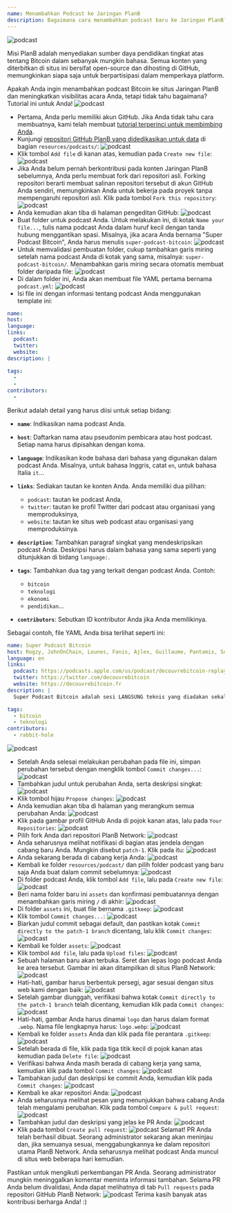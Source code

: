 ```yaml
---
name: Menambahkan Podcast ke Jaringan PlanB
description: Bagaimana cara menambahkan podcast baru ke Jaringan PlanB?
---
```

![podcast](assets/cover.webp)

Misi PlanB adalah menyediakan sumber daya pendidikan tingkat atas tentang Bitcoin dalam sebanyak mungkin bahasa. Semua konten yang diterbitkan di situs ini bersifat open-source dan dihosting di GitHub, memungkinkan siapa saja untuk berpartisipasi dalam memperkaya platform.

Apakah Anda ingin menambahkan podcast Bitcoin ke situs Jaringan PlanB dan meningkatkan visibilitas acara Anda, tetapi tidak tahu bagaimana? Tutorial ini untuk Anda!
![podcast](assets/01.webp)
- Pertama, Anda perlu memiliki akun GitHub. Jika Anda tidak tahu cara membuatnya, kami telah membuat [tutorial terperinci untuk membimbing Anda](https://planb.network/tutorials/others/create-github-account).
- Kunjungi [repositori GitHub PlanB yang didedikasikan untuk data](https://github.com/DecouvreBitcoin/sovereign-university-data/tree/dev/resources/podcasts) di bagian `resources/podcasts/`:
![podcast](assets/02.webp)
- Klik tombol `Add file` di kanan atas, kemudian pada `Create new file`:
![podcast](assets/03.webp)
- Jika Anda belum pernah berkontribusi pada konten Jaringan PlanB sebelumnya, Anda perlu membuat fork dari repositori asli. Forking repositori berarti membuat salinan repositori tersebut di akun GitHub Anda sendiri, memungkinkan Anda untuk bekerja pada proyek tanpa mempengaruhi repositori asli. Klik pada tombol `Fork this repository`:
![podcast](assets/04.webp)
- Anda kemudian akan tiba di halaman pengeditan GitHub:
![podcast](assets/05.webp)
- Buat folder untuk podcast Anda. Untuk melakukan ini, di kotak `Name your file...`, tulis nama podcast Anda dalam huruf kecil dengan tanda hubung menggantikan spasi. Misalnya, jika acara Anda bernama "Super Podcast Bitcoin", Anda harus menulis `super-podcast-bitcoin`:
![podcast](assets/06.webp)
- Untuk memvalidasi pembuatan folder, cukup tambahkan garis miring setelah nama podcast Anda di kotak yang sama, misalnya: `super-podcast-bitcoin/`. Menambahkan garis miring secara otomatis membuat folder daripada file:
![podcast](assets/07.webp)
- Di dalam folder ini, Anda akan membuat file YAML pertama bernama `podcast.yml`:
![podcast](assets/08.webp)
- Isi file ini dengan informasi tentang podcast Anda menggunakan template ini:

```yaml
name: 
host: 
language: 
links:
  podcast: 
  twitter: 
  website: 
description: |
  
tags:
  - 
  - 
contributors:
  - 
```

Berikut adalah detail yang harus diisi untuk setiap bidang:

- **`name`**: Indikasikan nama podcast Anda.
- **`host`**: Daftarkan nama atau pseudonim pembicara atau host podcast. Setiap nama harus dipisahkan dengan koma.
- **`language`**: Indikasikan kode bahasa dari bahasa yang digunakan dalam podcast Anda. Misalnya, untuk bahasa Inggris, catat `en`, untuk bahasa Italia `it`...

- **`links`**: Sediakan tautan ke konten Anda. Anda memiliki dua pilihan:
	- `podcast`: tautan ke podcast Anda,
	- `twitter`: tautan ke profil Twitter dari podcast atau organisasi yang memproduksinya,
	- `website`: tautan ke situs web podcast atau organisasi yang memproduksinya.
- **`description`**: Tambahkan paragraf singkat yang mendeskripsikan podcast Anda. Deskripsi harus dalam bahasa yang sama seperti yang ditunjukkan di bidang `language:`.
- **`tags`**: Tambahkan dua tag yang terkait dengan podcast Anda. Contoh:
    - `bitcoin`
    - `teknologi`
    - `ekonomi`
    - `pendidikan`...

- **`contributors`**: Sebutkan ID kontributor Anda jika Anda memilikinya.

Sebagai contoh, file YAML Anda bisa terlihat seperti ini:

```yaml
name: Super Podcast Bitcoin
host: Rogzy, JohnOnChain, Lounes, Fanis, Ajlex, Guillaume, Pantamis, Sosthene, Loic
language: en
links:
  podcast: https://podcasts.apple.com/us/podcast/decouvrebitcoin-replay/id1693844092
  twitter: https://twitter.com/decouvrebitcoin
  website: https://decouvrebitcoin.fr
description: |
  Super Podcast Bitcoin adalah sesi LANGSUNG teknis yang diadakan sekali seminggu di Twitter untuk mendalami protokol Bitcoin, solusi layer dua, dan semua hal yang mengejutkan. Host kami Lounes, Pantamis, Loïc, dan Sosthene akan menjawab pertanyaan Anda dan menawarkan acara paling teknis tentang Bitcoin di dunia.

tags:
  - bitcoin
  - teknologi
contributors:
  - rabbit-hole
```

![podcast](assets/09.webp)

- Setelah Anda selesai melakukan perubahan pada file ini, simpan perubahan tersebut dengan mengklik tombol `Commit changes...`:
![podcast](assets/10.webp)
- Tambahkan judul untuk perubahan Anda, serta deskripsi singkat:
![podcast](assets/11.webp)
- Klik tombol hijau `Propose changes`:
![podcast](assets/12.webp)
- Anda kemudian akan tiba di halaman yang merangkum semua perubahan Anda:
![podcast](assets/13.webp)
- Klik pada gambar profil GitHub Anda di pojok kanan atas, lalu pada `Your Repositories`:
![podcast](assets/14.webp)
- Pilih fork Anda dari repositori PlanB Network:
![podcast](assets/15.webp)
- Anda seharusnya melihat notifikasi di bagian atas jendela dengan cabang baru Anda. Mungkin disebut `patch-1`. Klik pada itu:
![podcast](assets/16.webp)
- Anda sekarang berada di cabang kerja Anda:
![podcast](assets/17.webp)
- Kembali ke folder `resources/podcast/` dan pilih folder podcast yang baru saja Anda buat dalam commit sebelumnya: ![podcast](assets/18.webp)
- Di folder podcast Anda, klik tombol `Add file`, lalu pada `Create new file`:
![podcast](assets/19.webp)
- Beri nama folder baru ini `assets` dan konfirmasi pembuatannya dengan menambahkan garis miring `/` di akhir:
![podcast](assets/20.webp)
- Di folder `assets` ini, buat file bernama `.gitkeep`:
![podcast](assets/21.webp)
- Klik tombol `Commit changes...`:
![podcast](assets/22.webp)
- Biarkan judul commit sebagai default, dan pastikan kotak `Commit directly to the patch-1 branch` dicentang, lalu klik `Commit changes`:
![podcast](assets/23.webp)
- Kembali ke folder `assets`:
![podcast](assets/24.webp)
- Klik tombol `Add file`, lalu pada `Upload files`:
![podcast](assets/25.webp)
- Sebuah halaman baru akan terbuka. Seret dan lepas logo podcast Anda ke area tersebut. Gambar ini akan ditampilkan di situs PlanB Network: ![podcast](assets/26.webp)
- Hati-hati, gambar harus berbentuk persegi, agar sesuai dengan situs web kami dengan baik: ![podcast](assets/27.webp)
- Setelah gambar diunggah, verifikasi bahwa kotak `Commit directly to the patch-1 branch` telah dicentang, kemudian klik pada `Commit changes`: ![podcast](assets/28.webp)
- Hati-hati, gambar Anda harus dinamai `logo` dan harus dalam format `.webp`. Nama file lengkapnya harus: `logo.webp`: ![podcast](assets/29.webp)
- Kembali ke folder `assets` Anda dan klik pada file perantara `.gitkeep`: ![podcast](assets/30.webp)
- Setelah berada di file, klik pada tiga titik kecil di pojok kanan atas kemudian pada `Delete file`: ![podcast](assets/31.webp)
- Verifikasi bahwa Anda masih berada di cabang kerja yang sama, kemudian klik pada tombol `Commit changes`: ![podcast](assets/32.webp)
- Tambahkan judul dan deskripsi ke commit Anda, kemudian klik pada `Commit changes`: ![podcast](assets/33.webp)
- Kembali ke akar repositori Anda: ![podcast](assets/34.webp)
- Anda seharusnya melihat pesan yang menunjukkan bahwa cabang Anda telah mengalami perubahan. Klik pada tombol `Compare & pull request`: ![podcast](assets/35.webp)
- Tambahkan judul dan deskripsi yang jelas ke PR Anda: ![podcast](assets/36.webp)
- Klik pada tombol `Create pull request`: ![podcast](assets/37.webp)
Selamat! PR Anda telah berhasil dibuat. Seorang administrator sekarang akan meninjau dan, jika semuanya sesuai, menggabungkannya ke dalam repositori utama PlanB Network. Anda seharusnya melihat podcast Anda muncul di situs web beberapa hari kemudian.

Pastikan untuk mengikuti perkembangan PR Anda. Seorang administrator mungkin meninggalkan komentar meminta informasi tambahan. Selama PR Anda belum divalidasi, Anda dapat melihatnya di tab `Pull requests` pada repositori GitHub PlanB Network: ![podcast](assets/38.webp)
Terima kasih banyak atas kontribusi berharga Anda! :)